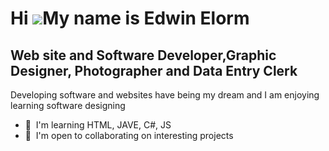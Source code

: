 Hi ![](https://user-images.githubusercontent.com/18350557/176309783-0785949b-9127-417c-8b55-ab5a4333674e.gif)My name is Edwin Elorm
===================================================================================================================================

Web site and Software Developer,Graphic Designer, Photographer and Data Entry Clerk
-----------------------------------------------------------------------------------

Developing software and websites have being my dream and I am enjoying learning software designing

*   🧠  I'm learning HTML, JAVE, C#, JS
*   🤝  I'm open to collaborating on interesting projects
